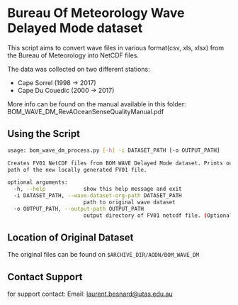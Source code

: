 Bureau Of Meteorology Wave Delayed Mode dataset
=============

This script aims to convert wave files in various format(csv, xls, xlsx) from the Bureau of Meteorology into NetCDF files.

The data was collected on two different stations:
* Cape Sorrel (1998 -> 2017)
* Cape Du Couedic (2000 -> 2017)

More info can be found on the manual available in this folder:
BOM_WAVE_DM_RevAOceanSenseQualityManual.pdf

## Using the Script
```bash
usage: bom_wave_dm_process.py [-h] -i DATASET_PATH [-o OUTPUT_PATH]

Creates FV01 NetCDF files from BOM WAVE Delayed Mode dataset. Prints out the
path of the new locally generated FV01 file.

optional arguments:
  -h, --help            show this help message and exit
  -i DATASET_PATH, --wave-dataset-org-path DATASET_PATH
                        path to original wave dataset
  -o OUTPUT_PATH, --output-path OUTPUT_PATH
                        output directory of FV01 netcdf file. (Optional)

```

## Location of Original Dataset

The original files can be found on ```$ARCHIVE_DIR/AODN/BOM_WAVE_DM```

## Contact Support
for support contact:
Email: laurent.besnard@utas.edu.au
